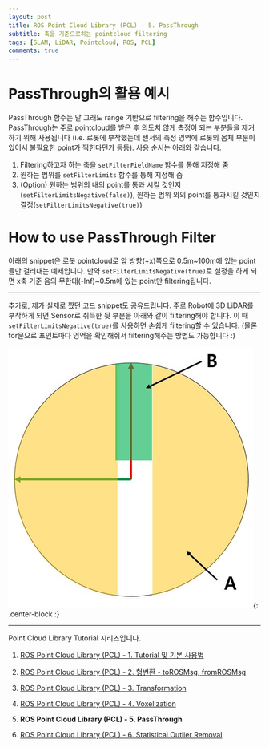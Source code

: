 ```yaml
---
layout: post
title: ROS Point Cloud Library (PCL) - 5. PassThrough
subtitle: 축을 기준으로하는 pointcloud filtering
tags: [SLAM, LiDAR, Pointcloud, ROS, PCL]
comments: true
---
```


# PassThrough의 활용 예시

PassThrough 함수는 말 그래도 range 기반으로 filtering을 해주는 함수입니다. PassThrough는 주로 pointcloud를 받은 후 의도치 않게 측정이 되는 부분들을 제거하기 위해 사용됩니다 (i.e. 로봇에 부착했는데 센서의 측정 영역에 로봇의 몸체 부분이 있어서 불필요한 point가 찍힌다던가 등등). 사용 순서는 아래와 같습니다.

1. Filtering하고자 하는 축을 `setFilterFieldName` 함수를 통해 지정해 줌 
2. 원하는 범위를 `setFilterLimits` 함수를 통해 지정해 줌
3. (Option) 원하는 범위의 내의 point를 통과 시킬 것인지 (`setFilterLimitsNegative(false)`), 원하는 범위 외의 point를 통과시킬 것인지 결정(`setFilterLimitsNegative(true)`)

# How to use PassThrough Filter

아래의 snippet은 로봇 pointcloud로 앞 방향(+x)쪽으로 0.5m~100m에 있는 point들만 걸러내는 예제입니다. 만약 `setFilterLimitsNegative(true)`로 설정을 하게 되면 x축 기준 음의 무한대(-Inf)~0.5m에 있는 point만 filtering됩니다.

<script src="https://gist.github.com/LimHyungTae/e64164994be190b6a3638f6b770f9485.js"></script>

---
추가로, 제가 실제로 짰던 코드 snippet도 공유드립니다. 주로 Robot에 3D LiDAR를 부착하게 되면 Sensor로 취득한 뒷 부분을 아래와 같이 filtering해야 합니다. 이 때 `setFilterLimitsNegative(true)`를 사용하면 손쉽게 filtering할 수 있습니다. (물론 for문으로 포인트마다 영역을 확인해줘서 filtering해주는 방법도 가능합니다 :)

![real](/img/passthrough_real_case.JPG){: .center-block :}


<script src="https://gist.github.com/LimHyungTae/aa538935ec8a5c8a482a8eb3002b6407.js"></script>


---

Point Cloud Library Tutorial 시리즈입니다.

1. [ROS Point Cloud Library (PCL) - 1. Tutorial 및 기본 사용법](https://limhyungtae.github.io/2019-11-29-ROS-Point-Cloud-Library-(PCL)-1.-Tutorial-%EB%B0%8F-%EA%B8%B0%EB%B3%B8-%EC%82%AC%EC%9A%A9%EB%B2%95/)

2. [ROS Point Cloud Library (PCL) - 2. 형변환 - toROSMsg, fromROSMsg](https://limhyungtae.github.io/2019-11-29-ROS-Point-Cloud-Library-(PCL)-2.-%ED%98%95%EB%B3%80%ED%99%98-toROSMsg,-fromROSMsg/)

3. [ROS Point Cloud Library (PCL) - 3. Transformation](https://limhyungtae.github.io/2019-11-29-ROS-Point-Cloud-Library-(PCL)-3.-Transformation/)

4. [ROS Point Cloud Library (PCL) - 4. Voxelization](https://limhyungtae.github.io/2019-11-29-ROS-Point-Cloud-Library-(PCL)-4.-Voxelization/)

5. **ROS Point Cloud Library (PCL) - 5. PassThrough**

6. [ROS Point Cloud Library (PCL) - 6. Statistical Outlier Removal](https://limhyungtae.github.io/2019-11-29-ROS-Point-Cloud-Library-(PCL)-6.-Statistical-Outlier-Removal/)
